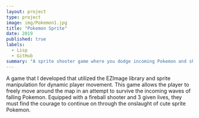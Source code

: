 ```yaml
---
layout: project
type: project
image: img/Pokemon1.jpg
title: "Pokemon Sprite"
date: 2019
published: true
labels:
  - Lisp
  - GitHub
summary: "A sprite shooter game where you dodge incoming Pokemon and shoot at them with fireballs."
---
```


A game that I developed that utilized the EZImage library and sprite manipulation for dynamic player movement. This game allows the player to freely move around the map in an attempt to survive the incoming waves of falling Pokemon. Equipped with a fireball shooter and 3 given lives, they must find the courage to continue on through the onslaught of cute sprite Pokemon.


